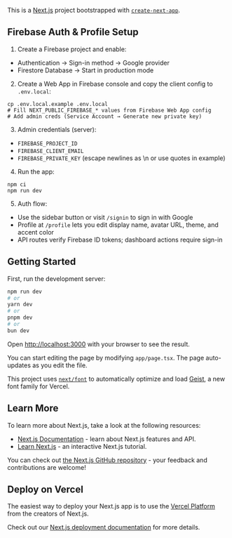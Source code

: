 This is a [Next.js](https://nextjs.org) project bootstrapped with [`create-next-app`](https://nextjs.org/docs/app/api-reference/cli/create-next-app).

## Firebase Auth & Profile Setup

1) Create a Firebase project and enable:
- Authentication → Sign-in method → Google provider
- Firestore Database → Start in production mode

2) Create a Web App in Firebase console and copy the client config to `.env.local`:

```
cp .env.local.example .env.local
# Fill NEXT_PUBLIC_FIREBASE_* values from Firebase Web App config
# Add admin creds (Service Account → Generate new private key)
```

3) Admin credentials (server):
- `FIREBASE_PROJECT_ID`
- `FIREBASE_CLIENT_EMAIL`
- `FIREBASE_PRIVATE_KEY` (escape newlines as \n or use quotes in example)

4) Run the app:

```
npm ci
npm run dev
```

5) Auth flow:
- Use the sidebar button or visit `/signin` to sign in with Google
- Profile at `/profile` lets you edit display name, avatar URL, theme, and accent color
- API routes verify Firebase ID tokens; dashboard actions require sign-in

## Getting Started

First, run the development server:

```bash
npm run dev
# or
yarn dev
# or
pnpm dev
# or
bun dev
```

Open [http://localhost:3000](http://localhost:3000) with your browser to see the result.

You can start editing the page by modifying `app/page.tsx`. The page auto-updates as you edit the file.

This project uses [`next/font`](https://nextjs.org/docs/app/building-your-application/optimizing/fonts) to automatically optimize and load [Geist](https://vercel.com/font), a new font family for Vercel.

## Learn More

To learn more about Next.js, take a look at the following resources:

- [Next.js Documentation](https://nextjs.org/docs) - learn about Next.js features and API.
- [Learn Next.js](https://nextjs.org/learn) - an interactive Next.js tutorial.

You can check out [the Next.js GitHub repository](https://github.com/vercel/next.js) - your feedback and contributions are welcome!

## Deploy on Vercel

The easiest way to deploy your Next.js app is to use the [Vercel Platform](https://vercel.com/new?utm_medium=default-template&filter=next.js&utm_source=create-next-app&utm_campaign=create-next-app-readme) from the creators of Next.js.

Check out our [Next.js deployment documentation](https://nextjs.org/docs/app/building-your-application/deploying) for more details.

